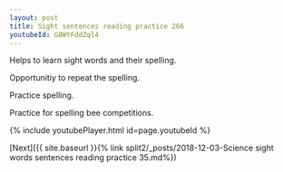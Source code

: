```yaml
---
layout: post
title: Sight sentences reading practice 266
youtubeId: G8WtFddZql4
---
```

 
 
Helps to learn sight words and their spelling.

Opportunitiy to repeat the spelling. 

Practice spelling. 
 
Practice for spelling bee competitions. 
 
{% include youtubePlayer.html id=page.youtubeId %}
 
 

[Next]({{ site.baseurl }}{% link  split2/_posts/2018-12-03-Science sight words sentences reading practice 35.md%})
 
